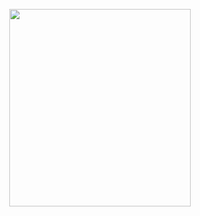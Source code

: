 <p align="center">
<img src="https://mhabibr02.github.io/Page-Web-Development/assets/img/portfolio/webdev-32.png" width="80%" height="30%">
</p>
